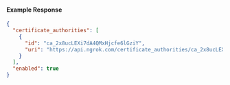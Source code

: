 <!-- Code generated for API Clients. DO NOT EDIT. -->

#### Example Response

```json
{
  "certificate_authorities": [
    {
      "id": "ca_2x8ucLEXi7dA4QMxHjcfe6lGziY",
      "uri": "https://api.ngrok.com/certificate_authorities/ca_2x8ucLEXi7dA4QMxHjcfe6lGziY"
    }
  ],
  "enabled": true
}
```
